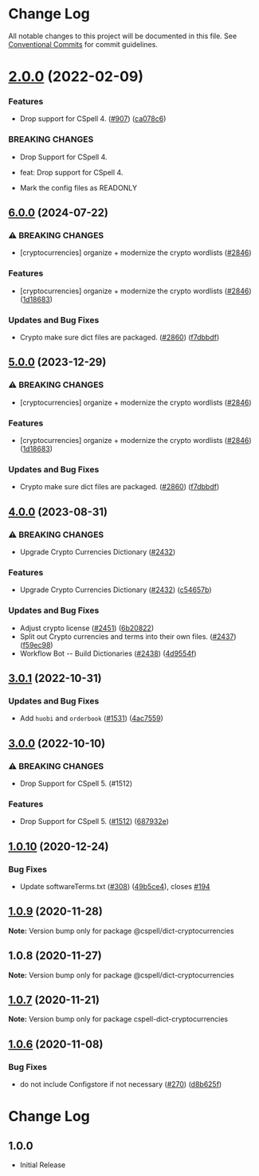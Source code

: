 # Change Log

All notable changes to this project will be documented in this file.
See [Conventional Commits](https://conventionalcommits.org) for commit guidelines.

# [2.0.0](https://github.com/streetsidesoftware/cspell-dicts/compare/@cspell/dict-cryptocurrencies@1.0.10...@cspell/dict-cryptocurrencies@2.0.0) (2022-02-09)


### Features

* Drop support for CSpell 4. ([#907](https://github.com/streetsidesoftware/cspell-dicts/issues/907)) ([ca078c6](https://github.com/streetsidesoftware/cspell-dicts/commit/ca078c6a2e188cc3cf6276db1ba7e007f0f06f27))


### BREAKING CHANGES

* Drop Support for CSpell 4.

* feat: Drop support for CSpell 4.
* Mark the config files as READONLY





## [6.0.0](https://github.com/arkid15r/cspell-dicts/compare/@cspell/dict-cryptocurrencies-v5.0.0...@cspell/dict-cryptocurrencies@6.0.0) (2024-07-22)


### ⚠ BREAKING CHANGES

* [cryptocurrencies] organize + modernize the crypto wordlists ([#2846](https://github.com/arkid15r/cspell-dicts/issues/2846))

### Features

* [cryptocurrencies] organize + modernize the crypto wordlists ([#2846](https://github.com/arkid15r/cspell-dicts/issues/2846)) ([1d18683](https://github.com/arkid15r/cspell-dicts/commit/1d186837e92a1d3eee2265c6980bda0d8e490b59))


### Updates and Bug Fixes

* Crypto make sure dict files are packaged. ([#2860](https://github.com/arkid15r/cspell-dicts/issues/2860)) ([f7dbbdf](https://github.com/arkid15r/cspell-dicts/commit/f7dbbdfd8c8d9f29b7b616b87461844d0a054c58))

## [5.0.0](https://github.com/streetsidesoftware/cspell-dicts/compare/@cspell/dict-cryptocurrencies@4.0.0...@cspell/dict-cryptocurrencies@5.0.0) (2023-12-29)


### ⚠ BREAKING CHANGES

* [cryptocurrencies] organize + modernize the crypto wordlists ([#2846](https://github.com/streetsidesoftware/cspell-dicts/issues/2846))

### Features

* [cryptocurrencies] organize + modernize the crypto wordlists ([#2846](https://github.com/streetsidesoftware/cspell-dicts/issues/2846)) ([1d18683](https://github.com/streetsidesoftware/cspell-dicts/commit/1d186837e92a1d3eee2265c6980bda0d8e490b59))


### Updates and Bug Fixes

* Crypto make sure dict files are packaged. ([#2860](https://github.com/streetsidesoftware/cspell-dicts/issues/2860)) ([f7dbbdf](https://github.com/streetsidesoftware/cspell-dicts/commit/f7dbbdfd8c8d9f29b7b616b87461844d0a054c58))

## [4.0.0](https://github.com/streetsidesoftware/cspell-dicts/compare/@cspell/dict-cryptocurrencies@3.0.1...@cspell/dict-cryptocurrencies@4.0.0) (2023-08-31)


### ⚠ BREAKING CHANGES

* Upgrade Crypto Currencies Dictionary ([#2432](https://github.com/streetsidesoftware/cspell-dicts/issues/2432))

### Features

* Upgrade Crypto Currencies Dictionary ([#2432](https://github.com/streetsidesoftware/cspell-dicts/issues/2432)) ([c54657b](https://github.com/streetsidesoftware/cspell-dicts/commit/c54657b4a1d3568aba907d51972424165c6f8b9a))


### Updates and Bug Fixes

* Adjust crypto license ([#2451](https://github.com/streetsidesoftware/cspell-dicts/issues/2451)) ([6b20822](https://github.com/streetsidesoftware/cspell-dicts/commit/6b208226113b668ce8333a304c70042355a52d6c))
* Split out Crypto currencies and terms into their own files. ([#2437](https://github.com/streetsidesoftware/cspell-dicts/issues/2437)) ([f59ec98](https://github.com/streetsidesoftware/cspell-dicts/commit/f59ec98d355466ae587a50d9e2f209cfc5f7ff3f))
* Workflow Bot -- Build Dictionaries ([#2438](https://github.com/streetsidesoftware/cspell-dicts/issues/2438)) ([4d9554f](https://github.com/streetsidesoftware/cspell-dicts/commit/4d9554f122407c2655d055a7b4ca4f8763e7cf32))

## [3.0.1](https://github.com/streetsidesoftware/cspell-dicts/compare/@cspell/dict-cryptocurrencies@3.0.0...@cspell/dict-cryptocurrencies@3.0.1) (2022-10-31)


### Updates and Bug Fixes

* Add `huobi` and `orderbook` ([#1531](https://github.com/streetsidesoftware/cspell-dicts/issues/1531)) ([4ac7559](https://github.com/streetsidesoftware/cspell-dicts/commit/4ac7559edcff4418b1881acf9d39ae729fa29c7b))

## [3.0.0](https://github.com/streetsidesoftware/cspell-dicts/compare/@cspell/dict-cryptocurrencies@2.0.0...@cspell/dict-cryptocurrencies@3.0.0) (2022-10-10)


### ⚠ BREAKING CHANGES

* Drop Support for CSpell 5. (#1512)

### Features

* Drop Support for CSpell 5. ([#1512](https://github.com/streetsidesoftware/cspell-dicts/issues/1512)) ([687932e](https://github.com/streetsidesoftware/cspell-dicts/commit/687932e187e4bce87d7904e3a2e53dd6de6ac372))

## [1.0.10](https://github.com/streetsidesoftware/cspell-dicts/compare/@cspell/dict-cryptocurrencies@1.0.9...@cspell/dict-cryptocurrencies@1.0.10) (2020-12-24)


### Bug Fixes

* Update softwareTerms.txt ([#308](https://github.com/streetsidesoftware/cspell-dicts/issues/308)) ([49b5ce4](https://github.com/streetsidesoftware/cspell-dicts/commit/49b5ce4a2436f3c99969d6425128d55f84c8a7fc)), closes [#194](https://github.com/streetsidesoftware/cspell-dicts/issues/194)





## [1.0.9](https://github.com/streetsidesoftware/cspell-dicts/compare/@cspell/dict-cryptocurrencies@1.0.8...@cspell/dict-cryptocurrencies@1.0.9) (2020-11-28)

**Note:** Version bump only for package @cspell/dict-cryptocurrencies





## 1.0.8 (2020-11-27)

**Note:** Version bump only for package @cspell/dict-cryptocurrencies





## [1.0.7](https://github.com/streetsidesoftware/cspell-dicts/compare/cspell-dict-cryptocurrencies@1.0.6...cspell-dict-cryptocurrencies@1.0.7) (2020-11-21)

**Note:** Version bump only for package cspell-dict-cryptocurrencies

## [1.0.6](https://github.com/streetsidesoftware/cspell-dicts/compare/cspell-dict-cryptocurrencies@1.0.5...cspell-dict-cryptocurrencies@1.0.6) (2020-11-08)

### Bug Fixes

- do not include Configstore if not necessary ([#270](https://github.com/streetsidesoftware/cspell-dicts/issues/270)) ([d8b625f](https://github.com/streetsidesoftware/cspell-dicts/commit/d8b625f2f42d5cc6c4a9390216ac1e5037886e44))

# Change Log

## 1.0.0

- Initial Release
